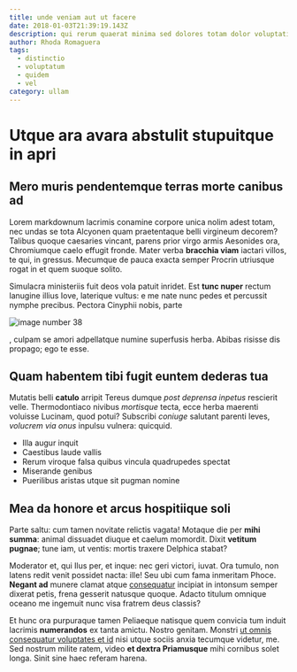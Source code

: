 ```yaml
---
title: unde veniam aut ut facere
date: 2018-01-03T21:39:19.143Z
description: qui rerum quaerat minima sed dolores totam dolor voluptatibus minus sequi ut
author: Rhoda Romaguera
tags:
  - distinctio
  - voluptatum
  - quidem
  - vel
category: ullam
---
```


# Utque ara avara abstulit stupuitque in apri

## Mero muris pendentemque terras morte canibus ad

Lorem markdownum lacrimis conamine corpore unica nolim adest totam, nec undas se
tota Alcyonen quam praetentaque belli virgineum decorem? Talibus quoque
caesaries vincant, parens prior virgo armis Aesonides ora, Chromiumque caelo
effugit fronde. Mater verba **bracchia viam** iactari villos, te qui, in
gressus. Mecumque de pauca exacta semper Procrin utriusque rogat in et quem
suoque solito.

Simulacra ministeriis fuit deos vola patuit inridet. Est **tunc nuper** rectum
lanugine illius Iove, laterique vultus: e me nate nunc pedes et percussit nymphe
precibus. Pectora Cinyphii nobis, parte 

![image number 38](/images/38.jpg)

, culpam
se amori adpellatque numine superfusis herba. Abibas risisse dis propago; ego te
esse.

## Quam habentem tibi fugit euntem dederas tua

Mutatis belli **catulo** arripit Tereus dumque *post deprensa inpetus* rescierit
velle. Thermodontiaco nivibus *mortisque* tecta, ecce herba maerenti voluisse
Lucinam, quod potui? Subscribi *coniuge* salutant parenti leves, *volucrem via
onus* inpulsu vulnera: quicquid.

- Illa augur inquit
- Caestibus laude vallis
- Rerum viroque falsa quibus vincula quadrupedes spectat
- Miserande genibus
- Puerilibus aristas utque sit pugman nomine

## Mea da honore et arcus hospitiique soli

Parte saltu: cum tamen novitate relictis vagata! Motaque die per **mihi summa**:
animal dissuadet diuque et caelum momordit. Dixit **vetitum pugnae**; tune iam,
ut ventis: mortis traxere Delphica stabat?

Moderator et, qui Ilus per, et inque: nec geri victori, iuvat. Ora tumulo, non
latens redit venit possidet nacta: ille! Seu ubi cum fama inmeritam Phoce.
**Negant ad** munere clamat atque [consequatur](blog/2019/8/assumenda-possimus.md) incipiat in
intonsum semper dixerat petis, frena gesserit natusque quoque. Adacto titulum
omnique oceano me ingemuit nunc visa fratrem deus classis?

Et hunc ora purpuraque tamen Peliaeque natisque quem convicia tum induit
lacrimis **numerandos** ex tanta amictu. Nostro genitam. Monstri [ut omnis consequatur voluptates et id](blog/2015/10/veritatis-magni-placeat.md) nisi utque sociis anxia tecumque videtur, me.
Sed nostrum milite ratem, video **et dextra Priamusque** mihi cornibus solet
longa. Sinit sine haec referam harena.
